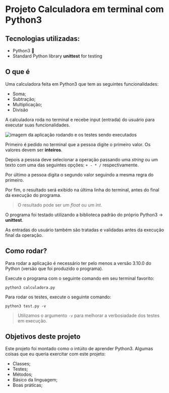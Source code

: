 # Projeto Calculadora em terminal com Python3

## Tecnologias utilizadas:

- Python3 🐍
- Standard Python library **unittest** for testing

## O que é

Uma calculadora feita em Python3 que tem as seguintes funcionalidades:

- Soma;
- Subtração;
- Multiplicação;
- Divisão

A calculadora roda no terminal e recebe input (entrada) do usuário para executar suas funcionalidades.

![imagem da aplicação rodando e os testes sendo executados](https://user-images.githubusercontent.com/22684176/229898988-6a46042f-59fc-4413-8018-0b9e779cdba7.gif)

Primeiro é pedido no terminal que a pessoa digite o primeiro valor. Os valores devem ser **inteiros**.

Depois a pessoa deve selecionar a operação passando uma *string* ou um texto com uma das seguintes opções: `+ - * /` respectivamente.

Por último a pessoa digita o segundo valor seguindo a mesma regra do primeiro.

Por fim, o resultado será exibido na última linha do terminal, antes do final da execução do programa.

> O resultado pode ser um *float* ou um *int*.

O programa foi testado utilizando a biblioteca padrão do próprio Python3 -> **unittest**.

As entradas do usuário também são tratadas e validadas antes da execução final da operação.

## Como rodar?

Para rodar a aplicação é necessário ter pelo menos a versão 3.10.0 do Python (versão que foi produzido o programa).

Execute o programa com o seguinte comando em seu terminal favorito:

```shell
python3 calculadora.py
```

Para rodar os testes, execute o seguinte comando:

```shell
python3 test.py -v
```

> Utilizamos o argumento `-v` para melhorar a verbosiadade dos testes em execução.

## Objetivos deste projeto

Este projeto foi montado como o intúito de aprender Python3. Algumas coisas que eu queria exercitar com este projeto:

- Classes;
- Testes;
- Métodos;
- Básico da linguagem;
- Boas práticas;
